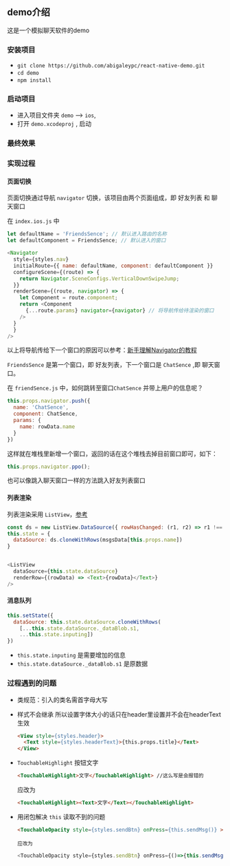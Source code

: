 ## demo介绍

这是一个模拟聊天软件的demo

### 安装项目

* `git clone https://github.com/abigaleypc/react-native-demo.git`
* `cd demo`
* `npm install`

### 启动项目

* 进入项目文件夹 `demo` --> `ios`,
* 打开 `demo.xcodeproj` , 启动

### 最终效果



### 实现过程

#### 页面切换

页面切换通过导航 `navigator` 切换，该项目由两个页面组成，即 好友列表 和 聊天窗口

在 `index.ios.js` 中

```js
let defaultName = 'FriendsSence'; // 默认进入路由的名称
let defaultComponent = FriendsSence; // 默认进入的窗口

<Navigator
  style={styles.nav}
  initialRoute={{ name: defaultName, component: defaultComponent }}
  configureScene={(route) => {
    return Navigator.SceneConfigs.VerticalDownSwipeJump;
  }}
  renderScene={(route, navigator) => {
    let Component = route.component;
    return <Component
      {...route.params} navigator={navigator} // 将导航传给待渲染的窗口
    />
  }
  }
/>
```

以上将导航传给下一个窗口的原因可以参考：[新手理解Navigator的教程](http://bbs.reactnative.cn/topic/20/%E6%96%B0%E6%89%8B%E7%90%86%E8%A7%A3navigator%E7%9A%84%E6%95%99%E7%A8%8B)

`FriendsSence` 是第一个窗口，即 好友列表，下一个窗口是 `ChatSence` ,即 聊天窗口。

在 `friendSence.js` 中，如何跳转至窗口`ChatSence` 并带上用户的信息呢？

```js
this.props.navigator.push({
  name: 'ChatSence',
  component: ChatSence,
  params: {
    name: rowData.name
  }
})
```

这样就在堆栈里新增一个窗口，返回的话在这个堆栈去掉目前窗口即可，如下：

```js
this.props.navigator.ppo();
```

也可以像跳入聊天窗口一样的方法跳入好友列表窗口


#### 列表渲染

列表渲染采用 `ListView`，[参考](http://reactnative.cn/docs/0.39/using-a-listview.html#content)

```js
const ds = new ListView.DataSource({ rowHasChanged: (r1, r2) => r1 !== r2 });
this.state = {
  dataSource: ds.cloneWithRows(msgsData[this.props.name])
}


<ListView
  dataSource={this.state.dataSource}
  renderRow={(rowData) => <Text>{rowData}</Text>}
/>
```


#### 消息队列

```js
this.setState({
  dataSource: this.state.dataSource.cloneWithRows(
    [...this.state.dataSource._dataBlob.s1, 
    ...this.state.inputing])
})
```

* `this.state.inputing` 是需要增加的信息
* `this.state.dataSource._dataBlob.s1` 是原数据

### 过程遇到的问题

* 类规范：引入的类名需首字母大写
* 样式不会继承 所以设置字体大小的话只在header里设置并不会在headerText生效

  ```html
  <View style={styles.header}> 
    <Text style={styles.headerText}>{this.props.title}</Text> 
  </View> 
  ```
* `TouchableHighlight` 按钮文字

  ```html
  <TouchableHighlight>文字</TouchableHighlight> //这么写是会报错的
  ```
  
  应改为

  ```html
  <TouchableHighlight><Text>文字</Text></TouchableHighlight>
  ```
* 用闭包解决 `this` 读取不到的问题

	```html
  <TouchableOpacity style={styles.sendBtn} onPress={this.sendMsg()} >
	```
	  
	  应改为
	
	```js
  <TouchableOpacity style={styles.sendBtn} onPress={()=>{this.sendMsg()}} >
	```
  